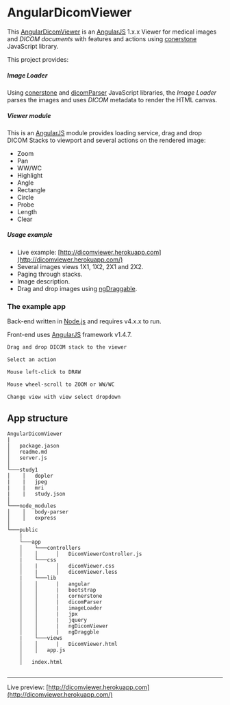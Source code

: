 # AngularDicomViewer

This [AngularDicomViewer](https://github.com/iiddoo/AngularDicomViewer) is an [AngularJS](https://github.com/angular/angular.js) 1.x.x Viewer for medical images and *DICOM documents* with features and actions using [conerstone](https://github.com/chafey/cornerstone) JavaScript library.

This project provides:

##### Image Loader

Using [conerstone](https://github.com/chafey/cornerstone) and [dicomParser](https://github.com/chafey/dicomParser) JavaScript libraries, the *Image Loader* parses the images and uses *DICOM* metadata to render the HTML canvas.  

##### Viewer module

This is an [AngularJS](https://github.com/angular/angular.js) module provides loading service, drag and drop DICOM Stacks to viewport and several actions on the rendered image:
* Zoom
* Pan
* WW/WC
* Highlight
* Angle
* Rectangle
* Circle
* Probe
* Length
* Clear

##### Usage example

* Live example: [http://dicomviewer.herokuapp.com](http://dicomviewer.herokuapp.com/)
* Several images views 1X1, 1X2, 2X1 and 2X2.
* Paging through stacks.
* Image description.
* Drag and drop images using [ngDraggable](https://github.com/fatlinesofcode/ngDraggable/).

### The example app

Back-end written in [Node.js](https://nodejs.org/) and requires v4.x.x to run.

Front-end uses [AngularJS](https://angularjs.org/) framework v1.4.7.

```sh
Drag and drop DICOM stack to the viewer
```
```sh
Select an action
```
```sh
Mouse left-click to DRAW
```
```sh
Mouse wheel-scroll to ZOOM or WW/WC
```
```sh
Change view with view select dropdown
```

App structure
----

```
AngularDicomViewer
|
│   package.jason
│   readme.md
│   server.js
│
└───study1
│    │   dopler
|    |   jpeg
|    |   mri
|    |   study.json
│
└───node_modules
│    │   body-parser
│    │   express
│
└───public
    |
    └───app
    │    └───controllers  
    │    │      │   DicomViewerController.js
    |    └───css
    │    |      │   dicomViewer.css 
    │    |      │   dicomViewer.less 
    |    └───lib
    │    │      |   angular  
    │    │      |   bootstrap
    │    │      |   cornerstone
    │    │      |   dicomParser  
    │    │      |   imageLoader
    │    │      |   jpx
    │    │      |   jquery
    │    │      |   ngDicomViewer
    │    │      |   ngDraggble
    |    └───views
    │    │      |   DicomViewer.html
    │    │   app.js  
    │
    │   index.html


```
----
Live preview: [http://dicomviewer.herokuapp.com](http://dicomviewer.herokuapp.com/)
